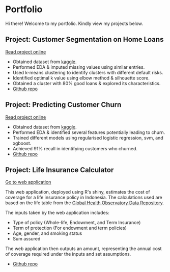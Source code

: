 # Portfolio

Hi there! Welcome to my portfolio. Kindly view my projects below.

## Project: Customer Segmentation on Home Loans
[Read project online](https://nbviewer.jupyter.org/github/Gianatmaja/Customer-Segmentation-on-Home-Loans/blob/main/Customer%20Segmentation%20on%20Home%20Loans.ipynb)
- Obtained dataset from [kaggle](https://www.kaggle.com/gavincanacam/home-loan-predictions).
- Performed EDA & imputed missing values using similar entries.
- Used k-means clustering to identify clusters with different default risks.
- Identified optimal k value using elbow method & silhouette score.
- Obtained a cluster with 80% good loans & explored its characteristics.
- [Github repo](https://github.com/Gianatmaja/Customer-Segmentation-on-Home-Loans)



## Project: Predicting Customer Churn
[Read project online](https://nbviewer.jupyter.org/github/Gianatmaja/Customer-Churn/blob/main/Predicting%20Customer%20Churns%20.ipynb)
- Obtained dataset from [kaggle](https://www.kaggle.com/blastchar/telco-customer-churn).
- Performed EDA & identified several features potentially leading to churn.
- Trained different models using regularised logistic regression, svm, and xgboost.
- Achieved 91% recall in identifying customers who churned.
- [Github repo](https://github.com/Gianatmaja/Customer-Churn)



## Project: Life Insurance Calculator
[Go to web application](https://gian-atmaja.shinyapps.io/LI_Premium/)   

This web application, deployed using R's shiny, estimates the cost of coverage for a life insurance policy in Indonesia.
The calculations used are based on the life table from the [Global Health Observatory Data Repository](https://apps.who.int/gho/data/view.main.60750?lang=en).

The inputs taken by the web application includes:
- Type of policy (Whole-life, Endowment, and Term Insurance)
- Term of protection (For endowment and term policies)
- Age, gender, and smoking status
- Sum assured

The web application then outputs an amount, representing the annual cost of coverage required under the inputs and set assumptions.
- [Github repo](https://github.com/Gianatmaja/Life-Insurance-Premium-Calculator)

